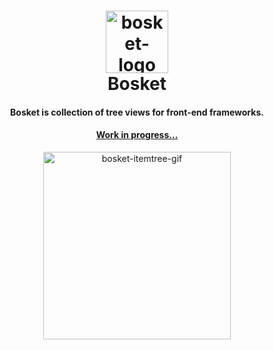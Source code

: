<h1 align="center">
	<a href="https://elbywan.github.io/bosket/">
		<img alt="bosket-logo" src="https://elbywan.github.io/bosket/assets/bosket-logo.png" width="100px"/>
	</a>
	<br>
    Bosket
</h1>
<h4 align="center">
	Bosket is collection of tree views for front-end frameworks.
</h4>

<div align="center">
    <h4><a href="https://elbywan.github.io/bosket/">Work in progress...</a></h4>
    <a href="https://elbywan.github.io/bosket/">
        <img alt="bosket-itemtree-gif" src="https://elbywan.github.io/bosket/assets/bosket-itemtree.gif" width="300px"/>
    </a>
</div>
